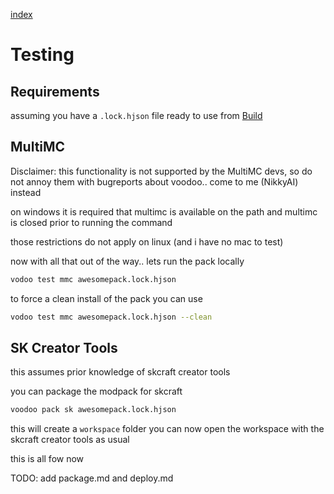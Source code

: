 [index](../../)

# Testing

## Requirements

assuming you have a `.lock.hjson` file ready to use from
[Build](../building)

## MultiMC

Disclaimer: this functionality is not supported by the MultiMC devs, so do not
annoy them with bugreports about voodoo.. come to me (NikkyAI) instead

on windows it is required that multimc is available on the path
and multimc is closed prior to running the command

those restrictions do not apply on linux (and i have no mac to test)

now with all that out of the way.. lets run the pack locally


```bash
vodoo test mmc awesomepack.lock.hjson
```

to force a clean install of the pack you can use

```bash
vodoo test mmc awesomepack.lock.hjson --clean
```

## SK Creator Tools

this assumes prior knowledge of skcraft creator tools

you can package the modpack for skcraft

````bash
voodoo pack sk awesomepack.lock.hjson
````

this will create a `workspace` folder
you can now open the workspace with the skcraft creator tools as usual


this is all fow now

TODO: add package.md and deploy.md